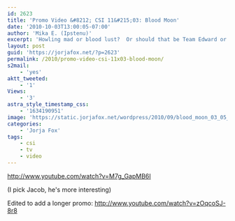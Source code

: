 ```yaml
---
id: 2623
title: 'Promo Video &#8212; CSI 11&#215;03: Blood Moon'
date: '2010-10-03T13:00:05-07:00'
author: 'Mika E. (Ipstenu)'
excerpt: 'Howling mad or blood lust?  Or should that be Team Edward or Team Jacob?'
layout: post
guid: 'https://jorjafox.net/?p=2623'
permalink: /2010/promo-video-csi-11x03-blood-moon/
s2mail:
    - 'yes'
aktt_tweeted:
    - '1'
Views:
    - '3'
astra_style_timestamp_css:
    - '1634190951'
image: 'https://static.jorjafox.net/wordpress/2010/09/blood_moon_03_05_15.jpg'
categories:
    - 'Jorja Fox'
tags:
    - csi
    - tv
    - video
---
```


http://www.youtube.com/watch?v=M7g_GapMB6I

(I pick Jacob, he's more interesting)

Edited to add a longer promo:
http://www.youtube.com/watch?v=zOqcoSJ-8r8
